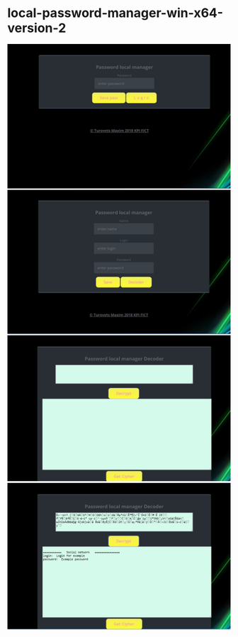 # local-password-manager-win-x64-version-2


![Image alt](https://github.com/Maxim-Turovets/local-password-manager-win-x64-version-2/raw/master/1.jpg)
![Image alt](https://github.com/Maxim-Turovets/local-password-manager-win-x64-version-2/raw/master/2.jpg)
![Image alt](https://github.com/Maxim-Turovets/local-password-manager-win-x64-version-2/raw/master/3.jpg)
![Image alt](https://github.com/Maxim-Turovets/local-password-manager-win-x64-version-2/raw/master/4.jpg)
